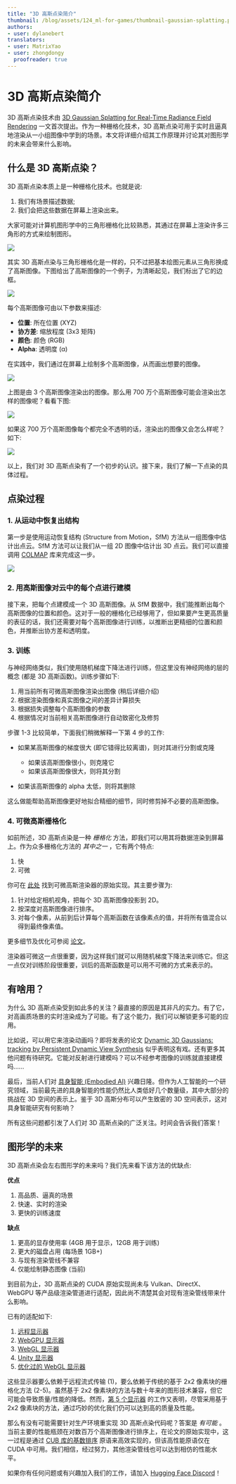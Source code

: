 ```yaml
---
title: "3D 高斯点染简介"
thumbnail: /blog/assets/124_ml-for-games/thumbnail-gaussian-splatting.png
authors:
- user: dylanebert
translators:
- user: MatrixYao
- user: zhongdongy
  proofreader: true
---
```


# 3D 高斯点染简介

3D 高斯点染技术由 [3D Gaussian Splatting for Real-Time Radiance Field Rendering](https://huggingface.co/papers/2308.04079) 一文首次提出。作为一种栅格化技术，3D 高斯点染可用于实时且逼真地渲染从一小组图像中学到的场景。本文将详细介绍其工作原理并讨论其对图形学的未来会带来什么影响。

## 什么是 3D 高斯点染？

3D 高斯点染本质上是一种栅格化技术。也就是说:

1. 我们有场景描述数据;
2. 我们会把这些数据在屏幕上渲染出来。

大家可能对计算机图形学中的三角形栅格化比较熟悉，其通过在屏幕上渲染许多三角形的方式来绘制图形。

![](https://huggingface.co/datasets/huggingface/documentation-images/resolve/main/blog/124_ml-for-games/gaussian/triangle.png)

其实 3D 高斯点染与三角形栅格化是一样的，只不过把基本绘图元素从三角形换成了高斯图像。下图给出了高斯图像的一个例子，为清晰起见，我们标出了它的边框。

![](https://huggingface.co/datasets/huggingface/documentation-images/resolve/main/blog/124_ml-for-games/gaussian/single-gaussian.png)

每个高斯图像可由以下参数来描述:

- **位置**: 所在位置 (XYZ)
- **协方差**: 缩放程度 (3x3 矩阵)
- **颜色**: 颜色 (RGB)
- **Alpha**: 透明度 (α)

在实践中，我们通过在屏幕上绘制多个高斯图像，从而画出想要的图像。

![](https://huggingface.co/datasets/huggingface/documentation-images/resolve/main/blog/124_ml-for-games/gaussian/three-gaussians.png)

上图是由 3 个高斯图像渲染出的图像。那么用 700 万个高斯图像可能会渲染出怎样的图像呢？看看下图:

![](https://huggingface.co/datasets/huggingface/documentation-images/resolve/main/blog/124_ml-for-games/gaussian/bicycle.png)

如果这 700 万个高斯图像每个都完全不透明的话，渲染出的图像又会怎么样呢？如下:

![](https://huggingface.co/datasets/huggingface/documentation-images/resolve/main/blog/124_ml-for-games/gaussian/ellipsoids.png)

以上，我们对 3D 高斯点染有了一个初步的认识。接下来，我们了解一下点染的具体过程。

## 点染过程

### 1. 从运动中恢复出结构

第一步是使用运动恢复结构 (Structure from Motion，SfM) 方法从一组图像中估计出点云。SfM 方法可以让我们从一组 2D 图像中估计出 3D 点云。我们可以直接调用 [COLMAP](https://colmap.github.io/) 库来完成这一步。

![](https://huggingface.co/datasets/huggingface/documentation-images/resolve/main/blog/124_ml-for-games/gaussian/points.png)

### 2. 用高斯图像对云中的每个点进行建模

接下来，把每个点建模成一个 3D 高斯图像。从 SfM 数据中，我们能推断出每个高斯图像的位置和颜色。这对于一般的栅格化已经够用了，但如果要产生更高质量的表征的话，我们还需要对每个高斯图像进行训练，以推断出更精细的位置和颜色，并推断出协方差和透明度。

### 3. 训练

与神经网络类似，我们使用随机梯度下降法进行训练，但这里没有神经网络的层的概念 (都是 3D 高斯函数)。训练步骤如下:

1. 用当前所有可微高斯图像渲染出图像 (稍后详细介绍)
2. 根据渲染图像和真实图像之间的差异计算损失
3. 根据损失调整每个高斯图像的参数
4. 根据情况对当前相关高斯图像进行自动致密化及修剪

步骤 1-3 比较简单，下面我们稍微解释一下第 4 步的工作:

- 如果某高斯图像的梯度很大 (即它错得比较离谱)，则对其进行分割或克隆
  - 如果该高斯图像很小，则克隆它
  - 如果该高斯图像很大，则将其分割

- 如果该高斯图像的 alpha 太低，则将其删除

这么做能帮助高斯图像更好地拟合精细的细节，同时修剪掉不必要的高斯图像。

### 4. 可微高斯栅格化

如前所述，3D 高斯点染是一种 _栅格化_ 方法，即我们可以用其将数据渲染到屏幕上。作为众多栅格化方法的 _其中之一_ ，它有两个特点:

1. 快
2. 可微

你可在 [此处](https://github.com/graphdeco-inria/diff-gaussian-rasterization) 找到可微高斯渲染器的原始实现。其主要步骤为:

1. 针对给定相机视角，把每个 3D 高斯图像投影到 2D。
2. 按深度对高斯图像进行排序。
3. 对每个像素，从前到后计算每个高斯函数在该像素点的值，并将所有值混合以得到最终像素值。

更多细节及优化可参阅 [论文](https://huggingface.co/papers/2308.04079)。

渲染器可微这一点很重要，因为这样我们就可以用随机梯度下降法来训练它。但这一点仅对训练阶段很重要，训后的高斯函数是可以用不可微的方式来表示的。

## 有啥用？

为什么 3D 高斯点染受到如此多的关注？最直接的原因是其非凡的实力。有了它，对高画质场景的实时渲染成为了可能。有了这个能力，我们可以解锁更多可能的应用。

比如说，可以用它来渲染动画吗？即将发表的论文 [Dynamic 3D Gaussians: tracking by Persistent Dynamic View Synthesis](https://huggingface.co/papers/2308.09713) 似乎表明这有戏。还有更多其他问题有待研究。它能对反射进行建模吗？可以不经参考图像的训练就直接建模吗……

最后，当前人们对 [具身智能 (Embodied AI)](https://ieeexplore.ieee.org/iel7/7433297/9741092/09687596.pdf) 兴趣日隆。但作为人工智能的一个研究领域，当前最先进的具身智能的性能仍然比人类低好几个数量级，其中大部分的挑战在 3D 空间的表示上。鉴于 3D 高斯分布可以产生致密的 3D 空间表示，这对具身智能研究有何影响？

所有这些问题都引发了人们对 3D 高斯点染的广泛关注。时间会告诉我们答案！

## 图形学的未来

3D 高斯点染会左右图形学的未来吗？我们先来看下该方法的优缺点:

**优点**

1. 高品质、逼真的场景
2. 快速、实时的渲染
3. 更快的训练速度

**缺点**

1. 更高的显存使用率 (4GB 用于显示，12GB 用于训练)
2. 更大的磁盘占用 (每场景 1GB+)
3. 与现有渲染管线不兼容
4. 仅能绘制静态图像 (当前)

到目前为止，3D 高斯点染的 CUDA 原始实现尚未与 Vulkan、DirectX、WebGPU 等产品级渲染管道进行适配，因此尚不清楚其会对现有渲染管线带来什么影响。

已有的适配如下:

1. [远程显示器](https://huggingface.co/spaces/dylanebert/gaussian-viewer)
2. [WebGPU 显示器](https://github.com/cvlab-epfl/gaussian-splatting-web)
3. [WebGL 显示器](https://huggingface.co/spaces/cakewalk/splat)
4. [Unity 显示器](https://github.com/aras-p/UnityGaussianSplatting)
5. [优化过的 WebGL 显示器](https://gsplat.tech/)

这些显示器要么依赖于远程流式传输 (1)，要么依赖于传统的基于 2x2 像素块的栅格化方法 (2-5)。虽然基于 2x2 像素块的方法与数十年来的图形技术兼容，但它可能会导致质量/性能的降低。然而，[第 5 个显示器](https://gsplat.tech/) 的工作又表明，尽管采用基于 2x2 像素块的方法，通过巧妙的优化我们仍可以达到高的质量及性能。

那么有没有可能需要针对生产环境重实现 3D 高斯点染代码呢？答案是 _有可能_ 。当前主要的性能瓶颈在对数百万个高斯图像进行排序上，在论文的原始实现中，这一过程是通过 [CUB 库的基数排序](https://nvlabs.github.io/cub/structcub_1_1_device_radix_sort.html) 原语来高效实现的，但该高性能原语仅在 CUDA 中可用。我们相信，经过努力，其他渲染管线也可以达到相仿的性能水平。

如果你有任何问题或有兴趣加入我们的工作，请加入 [Hugging Face Discord](https://hf.co/join/discord)！